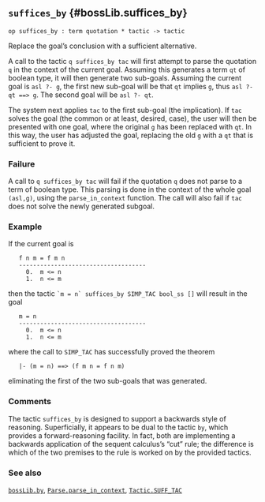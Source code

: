 ## `suffices_by` {#bossLib.suffices_by}


```
op suffices_by : term quotation * tactic -> tactic
```



Replace the goal’s conclusion with a sufficient alternative.


A call to the tactic `q suffices_by tac` will first attempt to parse
the quotation `q` in the context of the current goal. Assuming this
generates a term `qt` of boolean type, it will then generate two
sub-goals. Assuming the current goal is `asl ?- g`, the first new
sub-goal will be that `qt` implies `g`, thus `asl ?- qt ==> g`. The
second goal will be `asl ?- qt`.

The system next applies `tac` to the first sub-goal (the implication).
If `tac` solves the goal (the common or at least, desired, case), the
user will then be presented with one goal, where the original `g` has
been replaced with `qt`. In this way, the user has adjusted the goal,
replacing the old `g` with a `qt` that is sufficient to prove it.

### Failure

A call to `q suffices_by tac` will fail if the quotation `q` does not
parse to a term of boolean type. This parsing is done in the context
of the whole goal `(asl,g)`, using the `parse_in_context` function.
The call will also fail if `tac` does not solve the newly generated
subgoal.

### Example

If the current goal is
    
       f n m = f m n
       ------------------------------------
         0.  m <= n
         1.  n <= m
    
then the tactic `` `m = n` suffices_by SIMP_TAC bool_ss [] `` will result in the goal
    
       m = n
       ------------------------------------
         0.  m <= n
         1.  n <= m
    
where the call to `SIMP_TAC` has successfully proved the theorem
    
       |- (m = n) ==> (f m n = f n m)
    
eliminating the first of the two sub-goals that was generated.

### Comments

The tactic `suffices_by` is designed to support a backwards style of
reasoning. Superficially, it appears to be dual to the tactic `by`,
which provides a forward-reasoning facility. In fact, both are
implementing a backwards application of the sequent calculus’s “cut”
rule; the difference is which of the two premises to the rule is
worked on by the provided tactics.

### See also

[`bossLib.by`](#bossLib.by), [`Parse.parse_in_context`](#Parse.parse_in_context), [`Tactic.SUFF_TAC`](#Tactic.SUFF_TAC)

